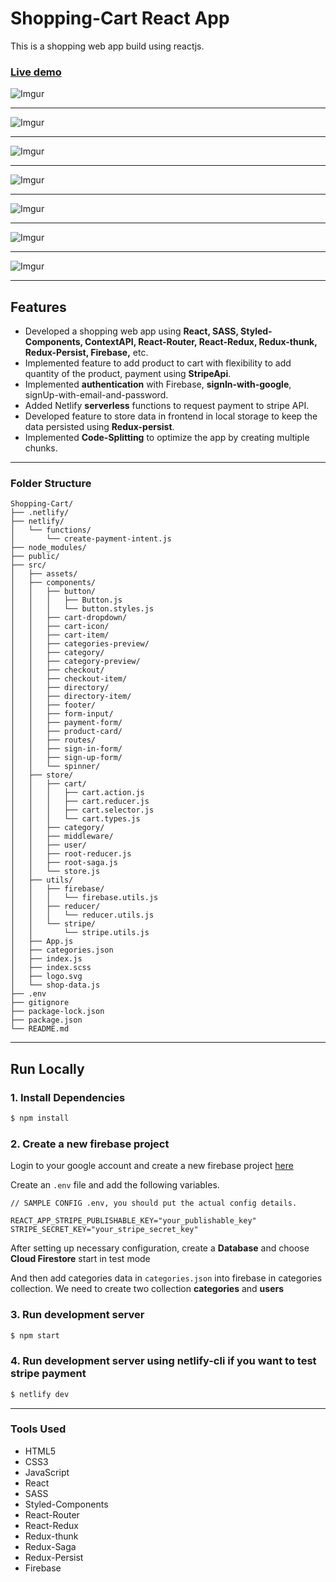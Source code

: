 # Shopping-Cart React App

This is a shopping web app build using reactjs.

### [Live demo](https://react-shopping-cart-mb.netlify.app/)

![Imgur](https://i.imgur.com/uJDPuvy.png)

---

![Imgur](https://i.imgur.com/V7Y8ZGF.png)

---

![Imgur](https://i.imgur.com/89S2YTV.png)

---

![Imgur](https://i.imgur.com/4RRBJij.png)

---

![Imgur](https://i.imgur.com/F1dGwEu.png)

---

![Imgur](https://i.imgur.com/m5OPS4G.png)

---

![Imgur](https://i.imgur.com/RZbbTmE.png)

---

## Features

- Developed a shopping web app using **React, SASS, Styled-Components, ContextAPI, React-Router, React-Redux, Redux-thunk, Redux-Persist, Firebase,** etc.
- Implemented feature to add product to cart with flexibility to add quantity of the product, payment using **StripeApi**.
- Implemented **authentication** with Firebase, **signIn-with-google**, signUp-with-email-and-password.
- Added Netlify **serverless** functions to request payment to stripe API.
- Developed feature to store data in frontend in local storage to keep the data persisted using **Redux-persist**.
- Implemented **Code-Splitting** to optimize the app by creating multiple chunks.

---

### Folder Structure

```
Shopping-Cart/
├── .netlify/
├── netlify/
│   └── functions/
│       └── create-payment-intent.js
├── node_modules/
├── public/
├── src/
│   ├── assets/
│   ├── components/
│   │   ├── button/
│   │   │   ├── Button.js
│   │   │   └── button.styles.js
│   │   ├── cart-dropdown/
│   │   ├── cart-icon/
│   │   ├── cart-item/
│   │   ├── categories-preview/
│   │   ├── category/
│   │   ├── category-preview/
│   │   ├── checkout/
│   │   ├── checkout-item/
│   │   ├── directory/
│   │   ├── directory-item/
│   │   ├── footer/
│   │   ├── form-input/
│   │   ├── payment-form/
│   │   ├── product-card/
│   │   ├── routes/
│   │   ├── sign-in-form/
│   │   ├── sign-up-form/
│   │   └── spinner/
│   ├── store/
│   │   ├── cart/
│   │   │   ├── cart.action.js
│   │   │   ├── cart.reducer.js
│   │   │   ├── cart.selector.js
│   │   │   └── cart.types.js
│   │   ├── category/
│   │   ├── middleware/
│   │   ├── user/
│   │   ├── root-reducer.js
│   │   ├── root-saga.js
│   │   └── store.js
│   ├── utils/
│   │   ├── firebase/
│   │   │   └── firebase.utils.js
│   │   ├── reducer/
│   │   │   └── reducer.utils.js
│   │   └── stripe/
│   │       └── stripe.utils.js
│   ├── App.js
│   ├── categories.json
│   ├── index.js
│   ├── index.scss
│   ├── logo.svg
│   └── shop-data.js
├── .env
├── gitignore
├── package-lock.json
├── package.json
└── README.md
```

---

## Run Locally

### 1. Install Dependencies

```sh
$ npm install
```

### 2. Create a new firebase project

Login to your google account and create a new firebase project [here](https://console.firebase.google.com/u/0/)

Create an `.env` file and add the following variables.

```
// SAMPLE CONFIG .env, you should put the actual config details.

REACT_APP_STRIPE_PUBLISHABLE_KEY="your_publishable_key"
STRIPE_SECRET_KEY="your_stripe_secret_key"

```

After setting up necessary configuration,
create a **Database** and choose **Cloud Firestore** start in test mode

And then add categories data in `categories.json` into firebase in categories collection. We need to create two collection **categories** and **users**

### 3. Run development server

```sh
$ npm start
```

### 4. Run development server using netlify-cli if you want to test stripe payment

```sh
$ netlify dev
```

---

### Tools Used

- HTML5
- CSS3
- JavaScript
- React
- SASS
- Styled-Components
- React-Router
- React-Redux
- Redux-thunk
- Redux-Saga
- Redux-Persist
- Firebase
